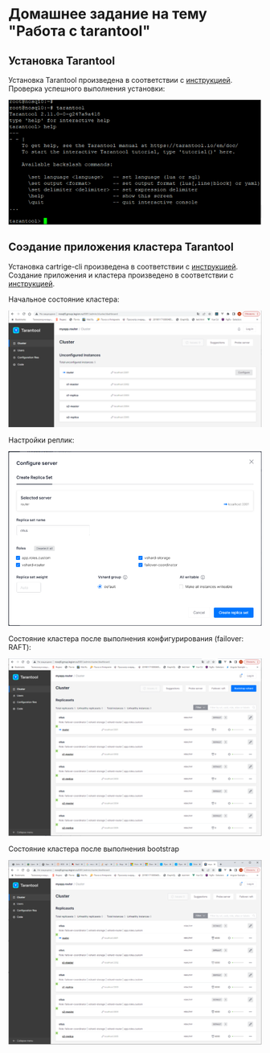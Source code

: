 # Домашнее задание на тему "Работа с tarantool"

## Установка Tarantool

Установка Tarantool произведена в соответствии с [инструкцией](https://www.tarantool.io/en/download/os-installation/ubuntu/).
Проверка успешного выполнения установки:

![install check](./task13-install-check.PNG)

## Соэдание приложения кластера Tarantool

Установка cartrige-cli произведена в соответствии с [инструкцией](https://www.tarantool.io/ru/doc/latest/book/cartridge/cartridge_cli/installation/).
Создание приложения и кластера произведено в соответствии с [инструкцией](https://www.tarantool.io/ru/doc/latest/how-to/getting_started_cartridge/).

Начальное состояние кластера:

![cluster](./task13-cluster.PNG)

Настройки реплик:

![configure cluster](./task13-configure-server.PNG)

Состояние кластера после выполнения конфигурирования (failover: RAFT):

![cluster replicaset](./task13-replicaset.PNG)

Состояние кластера после выполнения bootstrap

![cluster replicaset bootstrap](./task13-replicaset-bootstrap.PNG)

